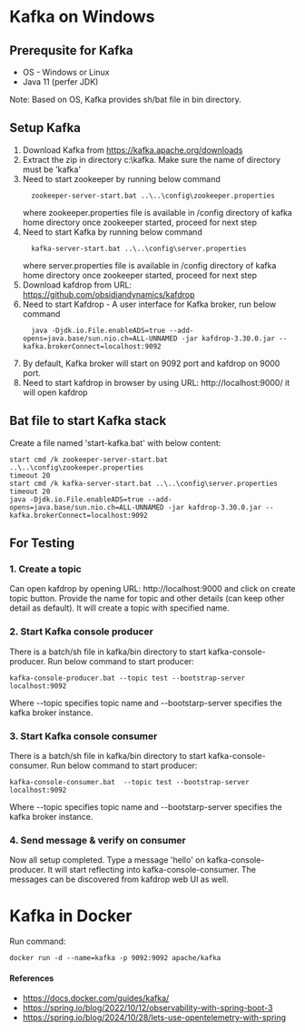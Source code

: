 # Kafka on Windows
## Prerequsite for Kafka
- OS - Windows or Linux
- Java 11 (perfer JDK)

Note: Based on OS, Kafka provides sh/bat file in bin directory.

## Setup Kafka
1. Download Kafka from https://kafka.apache.org/downloads
2. Extract the zip in directory c:\kafka. Make sure the name of directory must be 'kafka'
3. Need to start zookeeper by running below command
   ```
     zookeeper-server-start.bat ..\..\config\zookeeper.properties
   ```
   where zookeeper.properties file is available in /config directory of kafka home directory
   once zookeeper started, proceed for next step
4. Need to start Kafka by running below command
   ```
     kafka-server-start.bat ..\..\config\server.properties
   ```
   where server.properties file is available in /config directory of kafka home directory
   once zookeeper started, proceed for next step
5. Download kafdrop from URL: https://github.com/obsidiandynamics/kafdrop
6. Need to start Kafdrop - A user interface for Kafka broker, run below command
   ```
     java -Djdk.io.File.enableADS=true --add-opens=java.base/sun.nio.ch=ALL-UNNAMED -jar kafdrop-3.30.0.jar --kafka.brokerConnect=localhost:9092
   ```
7. By default, Kafka broker will start on 9092 port and kafdrop on 9000 port.
8. Need to start kafdrop in browser by using URL: http://localhost:9000/ it will open kafdrop

## Bat file to start Kafka stack
Create a file named 'start-kafka.bat' with below content:
```
start cmd /k zookeeper-server-start.bat ..\..\config\zookeeper.properties
timeout 20
start cmd /k kafka-server-start.bat ..\..\config\server.properties
timeout 20
java -Djdk.io.File.enableADS=true --add-opens=java.base/sun.nio.ch=ALL-UNNAMED -jar kafdrop-3.30.0.jar --kafka.brokerConnect=localhost:9092
```

## For Testing
### 1. Create a topic
Can open kafdrop by opening URL: http://localhost:9000 and click on create topic button. Provide the name for topic and other details (can keep other detail as default). It will create a topic with specified name.

### 2. Start Kafka console producer
There is a batch/sh file in kafka/bin directory to start kafka-console-producer. Run below command to start producer:
```
kafka-console-producer.bat --topic test --bootstrap-server localhost:9092
```
Where --topic specifies topic name and --bootstarp-server specifies the kafka broker instance.

### 3. Start Kafka console consumer
There is a batch/sh file in kafka/bin directory to start kafka-console-consumer. Run below command to start producer:
```
kafka-console-consumer.bat  --topic test --bootstrap-server localhost:9092
```
Where --topic specifies topic name and --bootstarp-server specifies the kafka broker instance.


### 4. Send message & verify on consumer
Now all setup completed. Type a message 'hello' on kafka-console-producer. It will start reflecting into kafka-console-consumer.
The messages can be discovered from kafdrop web UI as well.


# Kafka in Docker

Run command:

```shell
docker run -d --name=kafka -p 9092:9092 apache/kafka
```

#### References
- https://docs.docker.com/guides/kafka/
- https://spring.io/blog/2022/10/12/observability-with-spring-boot-3
- https://spring.io/blog/2024/10/28/lets-use-opentelemetry-with-spring